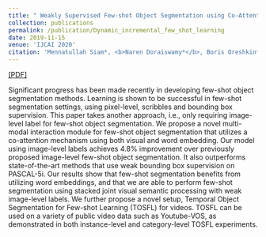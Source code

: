```yaml
---
title: " Weakly Supervised Few-shot Object Segmentation using Co-Attention with Visual and Semantic Inputs "
collection: publications
permalink: /publication/Dynamic_incremental_few_shot_learning
date: 2019-11-15
venue: 'IJCAI 2020'
citation: 'Mennatullah Siam*, <b>Naren Doraiswamy*</b>, Boris Oreshkin*, Hengshuai Yao, Martin Jagersand.(2019). <i>Accepted in IJCAI 2020</i>.'
---
```

[[PDF]](https://arxiv.org/abs/2001.09540)


Significant progress has been made recently in developing few-shot object segmentation methods. Learning is shown to be successful in few-shot segmentation settings, using pixel-level, scribbles and bounding box supervision. This paper takes another approach, i.e., only requiring image-level label for few-shot object segmentation. We propose a novel multi-modal interaction module for few-shot object segmentation that utilizes a co-attention mechanism using both visual and word embedding. Our model using image-level labels achieves 4.8% improvement over previously proposed image-level few-shot object segmentation. It also outperforms state-of-the-art methods that use weak bounding box supervision on PASCAL-5i. Our results show that few-shot segmentation benefits from utilizing word embeddings, and that we are able to perform few-shot segmentation using stacked joint visual semantic processing with weak image-level labels. We further propose a novel setup, Temporal Object Segmentation for Few-shot Learning (TOSFL) for videos. TOSFL can be used on a variety of public video data such as Youtube-VOS, as demonstrated in both instance-level and category-level TOSFL experiments.
